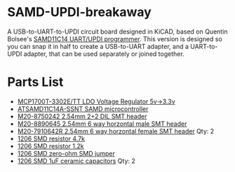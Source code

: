 # SAMD-UPDI-breakaway
 A USB-to-UART-to-UPDI circuit board designed in KiCAD, based on Quentin Bolsee's [SAMD11C14 UART/UPDI programmer](https://fabacademy.org/2020/labs/ulb/students/quentin-bolsee/projects/samd11c_uart-updi/).  This version is designed so you can snap it in half to create a USB-to-UART adapter, and a UART-to-UPDI adapter, that can be used separately or joined together.

 # Parts List
* [MCP1700T-3302E/TT LDO Voltage Regulator 5v->3.3v](https://www.mouser.com/ProductDetail/579-MCP1700T3302E-TT)
* [ATSAMD11C14A-SSNT SAMD microcontroller](https://www.mouser.com/ProductDetail/556-ATSAMD11C14ASSNT)
* [M20-8750242 2.54mm 2+2 DIL SMT header](https://www.mouser.com/ProductDetail/855-M20-8750242)
* [M20-8890645 2.54mm 6 way horzontal male SMT header](https://www.mouser.com/ProductDetail/855-M20-8890645)
* [M20-7910642R 2.54mm 6 way horzontal female SMT header](https://www.mouser.com/ProductDetail/855-M20-7910642R)  Qty: 2
* [1206 SMD resistor 4.7k](https://www.mouser.com/ProductDetail/652-CR1206-JW-472ELF)
* [1206 SMD resistor 1.2k](https://www.mouser.com/ProductDetail/652-CR1206FX-1201ELF)
* [1206 SMD zero-ohm SMD jumper](https://www.mouser.com/ProductDetail/652-CR1206-J-000ELF)
* [1206 SMD 1uF ceramic capacitors](https://www.mouser.com/ProductDetail/187-CL31B105KAHNFNE) Qty: 2